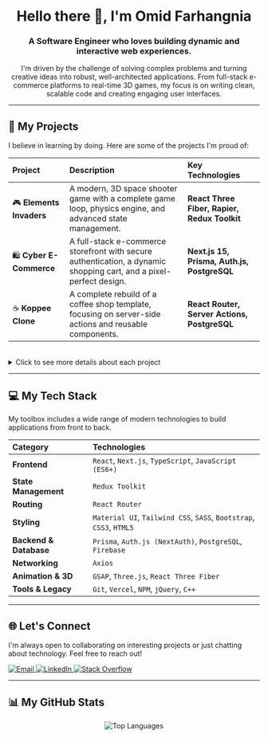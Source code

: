 <h1 align="center">Hello there 👋, I'm Omid Farhangnia</h1>
<h3 align="center">A Software Engineer who loves building dynamic and interactive web experiences.</h3>

<p align="center">
  I'm driven by the challenge of solving complex problems and turning creative ideas into robust, well-architected applications. From full-stack e-commerce platforms to real-time 3D games, my focus is on writing clean, scalable code and creating engaging user interfaces.
</p>

---

## 🚀 My Projects

I believe in learning by doing. Here are some of the projects I'm proud of:

| Project | Description | Key Technologies |
| :--- | :--- | :--- |
| 🎮 **Elements Invaders** | A modern, 3D space shooter game with a complete game loop, physics engine, and advanced state management. | **React Three Fiber, Rapier, Redux Toolkit** |
| 🛍️ **Cyber E-Commerce** | A full-stack e-commerce storefront with secure authentication, a dynamic shopping cart, and a pixel-perfect design. | **Next.js 15, Prisma, Auth.js, PostgreSQL** |
| ☕ **Koppee Clone** | A complete rebuild of a coffee shop template, focusing on server-side actions and reusable components. | **React Router, Server Actions, PostgreSQL** |

<br>

<details>
<summary>Click to see more details about each project</summary>

### 1. Elements Invaders
A modern, fast-paced, 3D space shooter game built from the ground up. This project was a deep dive into building a complete game loop, managing complex state with Redux, and optimizing performance in a 3D environment.
- **Live Demo:** **[elements-invaders.vercel.app](https://elements-invaders.vercel.app/)**
- **Source Code:** **[GitHub Repository](https://github.com/omidfarhangnia/Elements-Invaders)**

### 2. Cyber E-Commerce
A full-stack e-commerce application featuring a pixel-perfect implementation of a professional Figma design. It includes essential e-commerce functionalities like user authentication, a dynamic shopping cart, and a favorites system.
- **Live Demo:** **[cyber-e-commerce-six.vercel.app](https://cyber-e-commerce-six.vercel.app)**
- **Source Code:** **[GitHub Repository](https://github.com/omidfarhangnia/Cyber_E_Commerce)**

### 3. Koppee Coffee Shop Clone
A modern and complete rebuild of the Koppee coffee shop template. The primary goal was to implement advanced concepts in server-side routing with React Router, robust form management, and building reusable components.
- **Live Demo:** **[koppee-react-router-clone.vercel.app](https://koppee-react-router-clone.vercel.app/)**
- **Source Code:** **[GitHub Repository](https://github.com/omidfarhangnia/Koppee-React-Router-Clone)**

</details>

---

## 💻 My Tech Stack

My toolbox includes a wide range of modern technologies to build applications from front to back.

| Category | Technologies |
| :--- | :--- |
| **Frontend** | `React`, `Next.js`, `TypeScript`, `JavaScript (ES6+)` |
| **State Management** | `Redux Toolkit` |
| **Routing** | `React Router` |
| **Styling** | `Material UI`, `Tailwind CSS`, `SASS`, `Bootstrap`, `CSS3`, `HTML5` |
| **Backend & Database** | `Prisma`, `Auth.js (NextAuth)`, `PostgreSQL`, `Firebase` |
| **Networking** | `Axios` |
| **Animation & 3D** | `GSAP`, `Three.js`, `React Three Fiber` |
| **Tools & Legacy** | `Git`, `Vercel`, `NPM`, `jQuery`, `C++` |

---

## 🌐 Let's Connect

I'm always open to collaborating on interesting projects or just chatting about technology. Feel free to reach out!

<p align="left">
  <a href="mailto:omidfarhangnia@gmail.com" target="_blank">
    <img src="https://img.shields.io/badge/Email-D14836?style=for-the-badge&logo=gmail&logoColor=white" alt="Email"/>
  </a>
  <a href="https://linkedin.com/in/omid-farhangnia-20a122202" target="_blank">
    <img src="https://img.shields.io/badge/LinkedIn-%230077B5.svg?style=for-the-badge&logo=linkedin&logoColor=white" alt="LinkedIn"/>
  </a>
  <a href="https://stackoverflow.com/users/17191863/omid-farhangnia" target="_blank">
    <img src="https://img.shields.io/badge/-Stackoverflow-FE7A16?style=for-the-badge&logo=stack-overflow&logoColor=white" alt="Stack Overflow"/>
  </a>
</p>

---

## 📊 My GitHub Stats

<p align="center">
  <img src="https://github-readme-stats.vercel.app/api/top-langs/?username=omidfarhangnia&theme=dark&hide_border=false&include_all_commits=true&count_private=true&layout=compact" alt="Top Languages"/>
</p>
